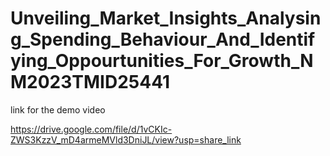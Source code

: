 # Unveiling_Market_Insights_Analysing_Spending_Behaviour_And_Identifying_Oppourtunities_For_Growth_NM2023TMID25441

link for the demo video


https://drive.google.com/file/d/1vCKIc-ZWS3KzzV_mD4armeMVld3DniJL/view?usp=share_link
